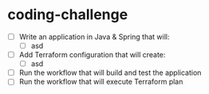 # coding-challenge

- [ ] Write an application in Java & Spring that will:
  - [ ] asd 
- [ ] Add Terraform configuration that will create:
  - [ ] asd 
- [ ] Run the workflow that will build and test the application
- [ ] Run the workflow that will execute Terraform plan